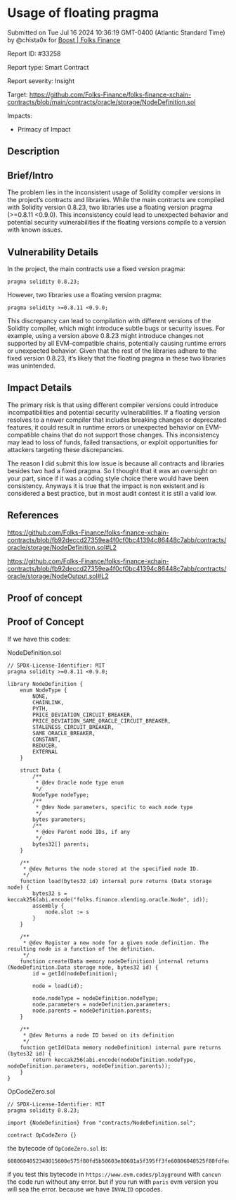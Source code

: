 
# Usage of floating pragma

Submitted on Tue Jul 16 2024 10:36:19 GMT-0400 (Atlantic Standard Time) by @chista0x for [Boost | Folks Finance](https://immunefi.com/bounty/folksfinance-boost/)

Report ID: #33258

Report type: Smart Contract

Report severity: Insight

Target: https://github.com/Folks-Finance/folks-finance-xchain-contracts/blob/main/contracts/oracle/storage/NodeDefinition.sol

Impacts:
- Primacy of Impact

## Description
## Brief/Intro
The problem lies in the inconsistent usage of Solidity compiler versions in the project’s contracts and libraries. While the main contracts are compiled with Solidity version 0.8.23, two libraries use a floating version pragma (>=0.8.11 <0.9.0). This inconsistency could lead to unexpected behavior and potential security vulnerabilities if the floating versions compile to a version with known issues.

## Vulnerability Details
In the project, the main contracts use a fixed version pragma:


```solidity
pragma solidity 0.8.23;
```
However, two libraries use a floating version pragma:

```solidity
pragma solidity >=0.8.11 <0.9.0;
```
This discrepancy can lead to compilation with different versions of the Solidity compiler, which might introduce subtle bugs or security issues. For example, using a version above 0.8.23 might introduce changes not supported by all EVM-compatible chains, potentially causing runtime errors or unexpected behavior. Given that the rest of the libraries adhere to the fixed version 0.8.23, it’s likely that the floating pragma in these two libraries was unintended.

## Impact Details
The primary risk is that using different compiler versions could introduce incompatibilities and potential security vulnerabilities. If a floating version resolves to a newer compiler that includes breaking changes or deprecated features, it could result in runtime errors or unexpected behavior on EVM-compatible chains that do not support those changes. This inconsistency may lead to loss of funds, failed transactions, or exploit opportunities for attackers targeting these discrepancies.

The reason I did submit this low issue is because all contracts and libraries besides two had a fixed pragma. So I thought that it was an oversight on your part, since if it was a coding style choice there would have been consistency.
Anyways it is true that the impact is non existent and is considered a best practice, but in most audit contest it is still a valid low.

## References
https://github.com/Folks-Finance/folks-finance-xchain-contracts/blob/fb92deccd27359ea4f0cf0bc41394c86448c7abb/contracts/oracle/storage/NodeDefinition.sol#L2

https://github.com/Folks-Finance/folks-finance-xchain-contracts/blob/fb92deccd27359ea4f0cf0bc41394c86448c7abb/contracts/oracle/storage/NodeOutput.sol#L2

        
## Proof of concept
## Proof of Concept
If we have this codes:

NodeDefinition.sol
```solidity
// SPDX-License-Identifier: MIT
pragma solidity >=0.8.11 <0.9.0;

library NodeDefinition {
    enum NodeType {
        NONE,
        CHAINLINK,
        PYTH,
        PRICE_DEVIATION_CIRCUIT_BREAKER,
        PRICE_DEVIATION_SAME_ORACLE_CIRCUIT_BREAKER,
        STALENESS_CIRCUIT_BREAKER,
        SAME_ORACLE_BREAKER,
        CONSTANT,
        REDUCER,
        EXTERNAL
    }

    struct Data {
        /**
         * @dev Oracle node type enum
         */
        NodeType nodeType;
        /**
         * @dev Node parameters, specific to each node type
         */
        bytes parameters;
        /**
         * @dev Parent node IDs, if any
         */
        bytes32[] parents;
    }

    /**
     * @dev Returns the node stored at the specified node ID.
     */
    function load(bytes32 id) internal pure returns (Data storage node) {
        bytes32 s = keccak256(abi.encode("folks.finance.xlending.oracle.Node", id));
        assembly {
            node.slot := s
        }
    }

    /**
     * @dev Register a new node for a given node definition. The resulting node is a function of the definition.
     */
    function create(Data memory nodeDefinition) internal returns (NodeDefinition.Data storage node, bytes32 id) {
        id = getId(nodeDefinition);

        node = load(id);

        node.nodeType = nodeDefinition.nodeType;
        node.parameters = nodeDefinition.parameters;
        node.parents = nodeDefinition.parents;
    }

    /**
     * @dev Returns a node ID based on its definition
     */
    function getId(Data memory nodeDefinition) internal pure returns (bytes32 id) {
        return keccak256(abi.encode(nodeDefinition.nodeType, nodeDefinition.parameters, nodeDefinition.parents));
    }
}
```
OpCodeZero.sol
```solidity
// SPDX-License-Identifier: MIT
pragma solidity 0.8.23;

import {NodeDefinition} from "contracts/NodeDefinition.sol";

contract OpCodeZero {}
```

the bytecode of `OpCodeZero.sol` is:
```
6080604052348015600e575f80fd5b50603e80601a5f395ff3fe60806040525f80fdfea2646970667358221220c2f878d366d5b43354f0a9e0afb38847e3b70a5bfb838c4b834db6478ed2952064736f6c63430008170033
```

if you test this bytecode in `https://www.evm.codes/playground` with `cancun` the code run without any error.
but if you run with `paris` evm version you will sea the error. because we have `INVALID` opcodes.
